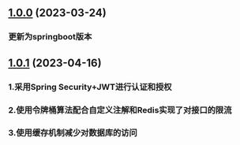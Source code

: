 ## [1.0.0](https://gitee.com/kakarotto-yang/blog/tree/springboot-version/) (2023-03-24)

### 更新为springboot版本

## [1.0.1](https://gitee.com/kakarotto-yang/blog/tree/springboot-version/) (2023-04-16)

### 1.采用Spring Security+JWT进行认证和授权
### 2.使用令牌桶算法配合自定义注解和Redis实现了对接口的限流
### 3.使用缓存机制减少对数据库的访问


